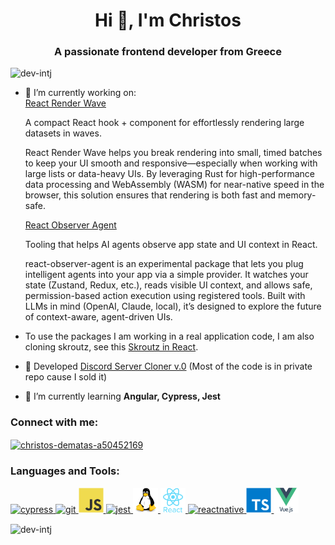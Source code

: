 <h1 align="center">Hi 👋, I'm Christos</h1>
<h3 align="center">A passionate frontend developer from Greece</h3>

<p align="left"> <img src="https://komarev.com/ghpvc/?username=dev-intj&label=Profile%20views&color=0e75b6&style=flat" alt="dev-intj" /> </p>

- 🔭 I’m currently working on:
  </br>
  [React Render Wave](https://github.com/dev-intj/react-render-wave)
  
  A compact React hook + component for effortlessly rendering large datasets in waves.

  React Render Wave helps you break rendering into small, timed batches to keep your UI smooth and responsive—especially when working with large lists or data-heavy UIs.
  By leveraging Rust for high-performance data processing and WebAssembly (WASM) for near-native speed in the browser, this solution ensures that rendering is both fast and memory-safe.
  
  [React Observer Agent](https://github.com/dev-intj/react-observer-agent)
  
  Tooling that helps AI agents observe app state and UI context in React.
  
  react-observer-agent is an experimental package that lets you plug intelligent agents into your app via a simple provider. It watches your state (Zustand, Redux, etc.), reads visible UI
  context, and allows safe, permission-based action execution using registered tools. Built with LLMs in mind (OpenAI, Claude, local), it’s designed to explore the future of context-aware,
  agent-driven UIs.
  

- To use the packages I am working in a real application code, I am also cloning skroutz, see this [Skroutz in React](https://github.com/dev-intj/skroutz-in-react).

- 💼 Developed [Discord Server Cloner v.0](https://github.com/dev-intj/server-cloner) (Most of the code is in private repo cause I sold it)

- 🌱 I’m currently learning **Angular, Cypress, Jest**

<h3 align="left">Connect with me:</h3>
<p align="left">
<a href="https://linkedin.com/in/christos-dematas-a50452169" target="blank"><img align="center" src="https://raw.githubusercontent.com/rahuldkjain/github-profile-readme-generator/master/src/images/icons/Social/linked-in-alt.svg" alt="christos-dematas-a50452169" height="30" width="40" /></a>
</p>

<h3 align="left">Languages and Tools:</h3>
<p align="left"> <a href="https://www.cypress.io" target="_blank" rel="noreferrer"> <img src="https://raw.githubusercontent.com/simple-icons/simple-icons/6e46ec1fc23b60c8fd0d2f2ff46db82e16dbd75f/icons/cypress.svg" alt="cypress" width="40" height="40"/> </a> <a href="https://git-scm.com/" target="_blank" rel="noreferrer"> <img src="https://www.vectorlogo.zone/logos/git-scm/git-scm-icon.svg" alt="git" width="40" height="40"/> </a> <a href="https://developer.mozilla.org/en-US/docs/Web/JavaScript" target="_blank" rel="noreferrer"> <img src="https://raw.githubusercontent.com/devicons/devicon/master/icons/javascript/javascript-original.svg" alt="javascript" width="40" height="40"/> </a> <a href="https://jestjs.io" target="_blank" rel="noreferrer"> <img src="https://www.vectorlogo.zone/logos/jestjsio/jestjsio-icon.svg" alt="jest" width="40" height="40"/> </a> <a href="https://www.linux.org/" target="_blank" rel="noreferrer"> <img src="https://raw.githubusercontent.com/devicons/devicon/master/icons/linux/linux-original.svg" alt="linux" width="40" height="40"/> </a> <a href="https://reactjs.org/" target="_blank" rel="noreferrer"> <img src="https://raw.githubusercontent.com/devicons/devicon/master/icons/react/react-original-wordmark.svg" alt="react" width="40" height="40"/> </a> <a href="https://reactnative.dev/" target="_blank" rel="noreferrer"> <img src="https://reactnative.dev/img/header_logo.svg" alt="reactnative" width="40" height="40"/> </a> <a href="https://www.typescriptlang.org/" target="_blank" rel="noreferrer"> <img src="https://raw.githubusercontent.com/devicons/devicon/master/icons/typescript/typescript-original.svg" alt="typescript" width="40" height="40"/> </a> <a href="https://vuejs.org/" target="_blank" rel="noreferrer"> <img src="https://raw.githubusercontent.com/devicons/devicon/master/icons/vuejs/vuejs-original-wordmark.svg" alt="vuejs" width="40" height="40"/> </a> </p>

<p><img align="center" src="https://github-readme-stats.vercel.app/api/top-langs?username=dev-intj&show_icons=true&locale=en&layout=compact&hide=python,css,html,c,c%2B%2B,fortran,shell,batchfile,ruby,dockerfile,powershell,scss,javascript,makefile" alt="dev-intj" /></p>
